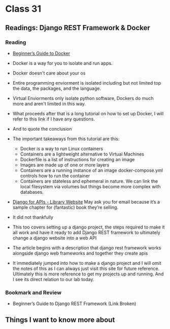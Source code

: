 # Class 31 

## Readings: Django REST Framework & Docker

### Reading

- [Beginner’s Guide to Docker](https://wsvincent.com/beginners-guide-to-docker/)
- Docker is a way for you to isolate and run apps.
- Docker doesn't care about your os
- Entire programming enviorment is isolated including but not limited top the data, the packages, and the language.
- Virtual Enviorments only isolate python software, Dockers do much more and aren't limited in this way.
- What proceeds after that is a long tutorial on how to set up Docker, I will refer to this link if I have any questions.
- And to quote the conclusion
- The important takeaways from this tutorial are this:
  - Docker is a way to run Linux containers
  - Containers are a lightweight alternative to Virtual Machines
  - Dockerfile is a list of instructions for creating an image
  - Images are made up of one or more layers
  - Containers are a running instance of an image docker-compose.yml controls how to run the container
  - Containers are stateless and ephemeral in nature. We can link the local filesystem via volumes but things become more complex with databases.

- [Django for APIs - Library Website](https://djangoforapis.com/library-website-and-api/) May ask you for email because it’s a sample chapter for (fantastic) book they’re selling.
- It did not thankfully
- This too covers setting up a django project, the steps required to make it all work and have it ready to add Django REST framework to ultimately change a django website into a web API
- The article begins with a description that django rest framework works alongside django web frameworks and together they create apis
- It immediately jumped into how to make a django project and I will omit the notes of this as I can always just visit this site for future reference. Ultimately this is more reference to get my projects up and running. And I see its direct relation to our lab today.

### Bookmark and Review

- Beginner’s Guide to Django REST Framework (Link Broken)

## Things I want to know more about
